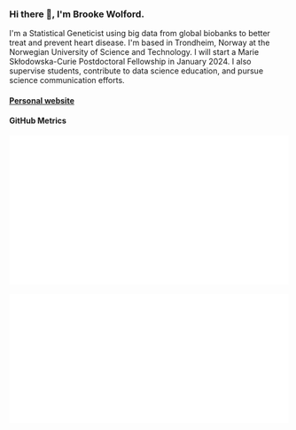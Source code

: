 ### Hi there 👋, I'm Brooke Wolford.

I'm a Statistical Geneticist using big data from global biobanks to better treat and prevent heart disease. I'm based in Trondheim, Norway at the Norwegian University of Science and Technology. I will start a Marie Skłodowska-Curie Postdoctoral Fellowship in January 2024. I also supervise students, contribute to data science education, and pursue science communication efforts.

#### [Personal website](http://www.brookewolford.com)

#### GitHub Metrics

[![metrics](github-metrics.svg)](https://metrics.lecoq.io/insights/bnwolford)

[![languages](metrics.plugin.languages.svg)](https://metrics.lecoq.io/insights/bnwolford)


